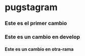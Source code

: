 # pugstagram
### Este es el primer cambio
### Este es un cambio en develop
#### Este es un cambio en otra-rama